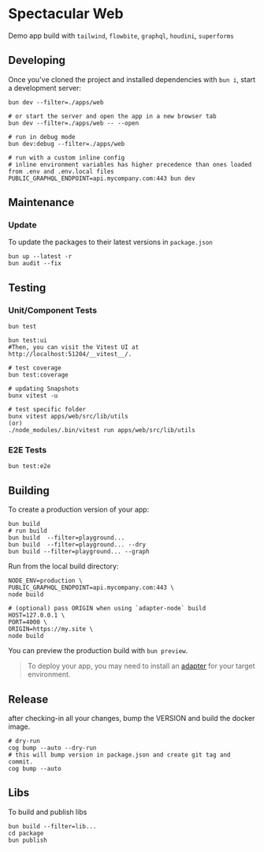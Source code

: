 # Spectacular Web

Demo app build with `tailwind`, `flowbite`, `graphql`, `houdini`, `superforms`

## Developing

Once you've cloned the project and installed dependencies with `bun i`, start a development server:

```shell
bun dev --filter=./apps/web

# or start the server and open the app in a new browser tab
bun dev --filter=./apps/web -- --open

# run in debug mode
bun dev:debug --filter=./apps/web

# run with a custom inline config
# inline environment variables has higher precedence than ones loaded from .env and .env.local files
PUBLIC_GRAPHQL_ENDPOINT=api.mycompany.com:443 bun dev
```

## Maintenance

### Update

To update the packages to their latest versions in `package.json`

```shell
bun up --latest -r
bun audit --fix
```

## Testing

### Unit/Component Tests

```shell
bun test

bun test:ui
#Then, you can visit the Vitest UI at http://localhost:51204/__vitest__/.

# test coverage
bun test:coverage

# updating Snapshots
bunx vitest -u

# test specific folder
bunx vitest apps/web/src/lib/utils
(or)
./node_modules/.bin/vitest run apps/web/src/lib/utils
```

### E2E Tests

```shell
bun test:e2e
```

## Building

To create a production version of your app:

```shell
bun build
# run build
bun build  --filter=playground...
bun build  --filter=playground... --dry
bun build --filter=playground... --graph
```

Run from the local build directory:

```shell
NODE_ENV=production \
PUBLIC_GRAPHQL_ENDPOINT=api.mycompany.com:443 \
node build

# (optional) pass ORIGIN when using `adapter-node` build
HOST=127.0.0.1 \
PORT=4000 \
ORIGIN=https://my.site \
node build
```

You can preview the production build with `bun preview`.

> To deploy your app, you may need to install an [adapter](https://kit.svelte.dev/docs/adapters) for your target
> environment.

## Release

after checking-in all your changes, bump the VERSION and build the docker image.

```shell
# dry-run
cog bump --auto --dry-run
# this will bump version in package.json and create git tag and commit.
cog bump --auto
```

## Libs

To build and publish libs

```shell
bun build --filter=lib...
cd package
bun publish
```
